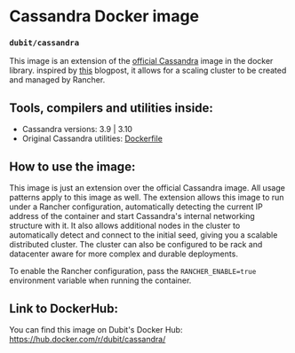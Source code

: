 # Cassandra Docker image
### `dubit/cassandra`
This image is an extension of the [official Cassandra](https://hub.docker.com/_/cassandra/) image in the docker library. inspired by [this](http://rancher.com/running-cassandra-on-rancher/) blogpost, it allows for a scaling cluster to be created and managed by Rancher.

## Tools, compilers and utilities inside:
* Cassandra versions: 3.9 | 3.10
* Original Cassandra utilities: [Dockerfile](https://github.com/docker-library/cassandra)

## How to use the image:

This image is just an extension over the official Cassandra image. All usage patterns apply to this image as well. The extension allows this image to run under a Rancher configuration, automatically detecting the current IP address of the container and start Cassandra's internal networking structure with it. It also allows additional nodes in the cluster to automatically detect and connect to the initial seed, giving you a scalable distributed cluster. The cluster can also be configured to be rack and datacenter aware for more complex and durable deployments.

To enable the Rancher configuration, pass the `RANCHER_ENABLE=true` environment variable when running the container.

## Link to DockerHub:

You can find this image on Dubit's Docker Hub: <https://hub.docker.com/r/dubit/cassandra/>
